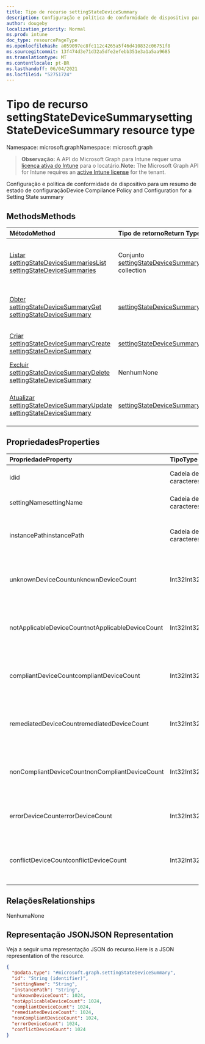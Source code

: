 ```yaml
---
title: Tipo de recurso settingStateDeviceSummary
description: Configuração e política de conformidade de dispositivo para um resumo de estado de configuração
author: dougeby
localization_priority: Normal
ms.prod: intune
doc_type: resourcePageType
ms.openlocfilehash: a059097ec8fc112c4265a5f46d410832c06751f8
ms.sourcegitcommit: 13f474d3e71d32a5dfe2efebb351e3a1a5aa9685
ms.translationtype: MT
ms.contentlocale: pt-BR
ms.lasthandoff: 06/04/2021
ms.locfileid: "52751724"
---
```

# <a name="settingstatedevicesummary-resource-type"></a><span data-ttu-id="88bc5-103">Tipo de recurso settingStateDeviceSummary</span><span class="sxs-lookup"><span data-stu-id="88bc5-103">settingStateDeviceSummary resource type</span></span>

<span data-ttu-id="88bc5-104">Namespace: microsoft.graph</span><span class="sxs-lookup"><span data-stu-id="88bc5-104">Namespace: microsoft.graph</span></span>

> <span data-ttu-id="88bc5-105">**Observação:** A API do Microsoft Graph para Intune requer uma [licença ativa do Intune](https://go.microsoft.com/fwlink/?linkid=839381) para o locatário.</span><span class="sxs-lookup"><span data-stu-id="88bc5-105">**Note:** The Microsoft Graph API for Intune requires an [active Intune license](https://go.microsoft.com/fwlink/?linkid=839381) for the tenant.</span></span>

<span data-ttu-id="88bc5-106">Configuração e política de conformidade de dispositivo para um resumo de estado de configuração</span><span class="sxs-lookup"><span data-stu-id="88bc5-106">Device Compilance Policy and Configuration for a Setting State summary</span></span>

## <a name="methods"></a><span data-ttu-id="88bc5-107">Methods</span><span class="sxs-lookup"><span data-stu-id="88bc5-107">Methods</span></span>
|<span data-ttu-id="88bc5-108">Método</span><span class="sxs-lookup"><span data-stu-id="88bc5-108">Method</span></span>|<span data-ttu-id="88bc5-109">Tipo de retorno</span><span class="sxs-lookup"><span data-stu-id="88bc5-109">Return Type</span></span>|<span data-ttu-id="88bc5-110">Descrição</span><span class="sxs-lookup"><span data-stu-id="88bc5-110">Description</span></span>|
|:---|:---|:---|
|[<span data-ttu-id="88bc5-111">Listar settingStateDeviceSummaries</span><span class="sxs-lookup"><span data-stu-id="88bc5-111">List settingStateDeviceSummaries</span></span>](../api/intune-deviceconfig-settingstatedevicesummary-list.md)|<span data-ttu-id="88bc5-112">Conjunto [settingStateDeviceSummary](../resources/intune-deviceconfig-settingstatedevicesummary.md)</span><span class="sxs-lookup"><span data-stu-id="88bc5-112">[settingStateDeviceSummary](../resources/intune-deviceconfig-settingstatedevicesummary.md) collection</span></span>|<span data-ttu-id="88bc5-113">Listar propriedades e relações de objetos de [settingStateDeviceSummary](../resources/intune-deviceconfig-settingstatedevicesummary.md).</span><span class="sxs-lookup"><span data-stu-id="88bc5-113">List properties and relationships of the [settingStateDeviceSummary](../resources/intune-deviceconfig-settingstatedevicesummary.md) objects.</span></span>|
|[<span data-ttu-id="88bc5-114">Obter settingStateDeviceSummary</span><span class="sxs-lookup"><span data-stu-id="88bc5-114">Get settingStateDeviceSummary</span></span>](../api/intune-deviceconfig-settingstatedevicesummary-get.md)|[<span data-ttu-id="88bc5-115">settingStateDeviceSummary</span><span class="sxs-lookup"><span data-stu-id="88bc5-115">settingStateDeviceSummary</span></span>](../resources/intune-deviceconfig-settingstatedevicesummary.md)|<span data-ttu-id="88bc5-116">Ler propriedades e relações de objetos de [settingStateDeviceSummary](../resources/intune-deviceconfig-settingstatedevicesummary.md).</span><span class="sxs-lookup"><span data-stu-id="88bc5-116">Read properties and relationships of the [settingStateDeviceSummary](../resources/intune-deviceconfig-settingstatedevicesummary.md) object.</span></span>|
|[<span data-ttu-id="88bc5-117">Criar settingStateDeviceSummary</span><span class="sxs-lookup"><span data-stu-id="88bc5-117">Create settingStateDeviceSummary</span></span>](../api/intune-deviceconfig-settingstatedevicesummary-create.md)|[<span data-ttu-id="88bc5-118">settingStateDeviceSummary</span><span class="sxs-lookup"><span data-stu-id="88bc5-118">settingStateDeviceSummary</span></span>](../resources/intune-deviceconfig-settingstatedevicesummary.md)|<span data-ttu-id="88bc5-119">Criar um novo objeto de [settingStateDeviceSummary](../resources/intune-deviceconfig-settingstatedevicesummary.md).</span><span class="sxs-lookup"><span data-stu-id="88bc5-119">Create a new [settingStateDeviceSummary](../resources/intune-deviceconfig-settingstatedevicesummary.md) object.</span></span>|
|[<span data-ttu-id="88bc5-120">Excluir settingStateDeviceSummary</span><span class="sxs-lookup"><span data-stu-id="88bc5-120">Delete settingStateDeviceSummary</span></span>](../api/intune-deviceconfig-settingstatedevicesummary-delete.md)|<span data-ttu-id="88bc5-121">Nenhum</span><span class="sxs-lookup"><span data-stu-id="88bc5-121">None</span></span>|<span data-ttu-id="88bc5-122">Excluir [settingStateDeviceSummary](../resources/intune-deviceconfig-settingstatedevicesummary.md).</span><span class="sxs-lookup"><span data-stu-id="88bc5-122">Deletes a [settingStateDeviceSummary](../resources/intune-deviceconfig-settingstatedevicesummary.md).</span></span>|
|[<span data-ttu-id="88bc5-123">Atualizar settingStateDeviceSummary</span><span class="sxs-lookup"><span data-stu-id="88bc5-123">Update settingStateDeviceSummary</span></span>](../api/intune-deviceconfig-settingstatedevicesummary-update.md)|[<span data-ttu-id="88bc5-124">settingStateDeviceSummary</span><span class="sxs-lookup"><span data-stu-id="88bc5-124">settingStateDeviceSummary</span></span>](../resources/intune-deviceconfig-settingstatedevicesummary.md)|<span data-ttu-id="88bc5-125">Atualizar as propriedades de um objeto de [settingStateDeviceSummary](../resources/intune-deviceconfig-settingstatedevicesummary.md).</span><span class="sxs-lookup"><span data-stu-id="88bc5-125">Update the properties of a [settingStateDeviceSummary](../resources/intune-deviceconfig-settingstatedevicesummary.md) object.</span></span>|

## <a name="properties"></a><span data-ttu-id="88bc5-126">Propriedades</span><span class="sxs-lookup"><span data-stu-id="88bc5-126">Properties</span></span>
|<span data-ttu-id="88bc5-127">Propriedade</span><span class="sxs-lookup"><span data-stu-id="88bc5-127">Property</span></span>|<span data-ttu-id="88bc5-128">Tipo</span><span class="sxs-lookup"><span data-stu-id="88bc5-128">Type</span></span>|<span data-ttu-id="88bc5-129">Descrição</span><span class="sxs-lookup"><span data-stu-id="88bc5-129">Description</span></span>|
|:---|:---|:---|
|<span data-ttu-id="88bc5-130">id</span><span class="sxs-lookup"><span data-stu-id="88bc5-130">id</span></span>|<span data-ttu-id="88bc5-131">Cadeia de caracteres</span><span class="sxs-lookup"><span data-stu-id="88bc5-131">String</span></span>|<span data-ttu-id="88bc5-132">Chave da entidade.</span><span class="sxs-lookup"><span data-stu-id="88bc5-132">Key of the entity.</span></span>|
|<span data-ttu-id="88bc5-133">settingName</span><span class="sxs-lookup"><span data-stu-id="88bc5-133">settingName</span></span>|<span data-ttu-id="88bc5-134">Cadeia de caracteres</span><span class="sxs-lookup"><span data-stu-id="88bc5-134">String</span></span>|<span data-ttu-id="88bc5-135">Nome da configuração</span><span class="sxs-lookup"><span data-stu-id="88bc5-135">Name of the setting</span></span>|
|<span data-ttu-id="88bc5-136">instancePath</span><span class="sxs-lookup"><span data-stu-id="88bc5-136">instancePath</span></span>|<span data-ttu-id="88bc5-137">Cadeia de caracteres</span><span class="sxs-lookup"><span data-stu-id="88bc5-137">String</span></span>|<span data-ttu-id="88bc5-138">Nome de InstancePath para a configuração</span><span class="sxs-lookup"><span data-stu-id="88bc5-138">Name of the InstancePath for the setting</span></span>|
|<span data-ttu-id="88bc5-139">unknownDeviceCount</span><span class="sxs-lookup"><span data-stu-id="88bc5-139">unknownDeviceCount</span></span>|<span data-ttu-id="88bc5-140">Int32</span><span class="sxs-lookup"><span data-stu-id="88bc5-140">Int32</span></span>|<span data-ttu-id="88bc5-141">Contagem desconhecida de dispositivos para a configuração</span><span class="sxs-lookup"><span data-stu-id="88bc5-141">Device Unkown count for the setting</span></span>|
|<span data-ttu-id="88bc5-142">notApplicableDeviceCount</span><span class="sxs-lookup"><span data-stu-id="88bc5-142">notApplicableDeviceCount</span></span>|<span data-ttu-id="88bc5-143">Int32</span><span class="sxs-lookup"><span data-stu-id="88bc5-143">Int32</span></span>|<span data-ttu-id="88bc5-144">Contagem não aplicável ao dispositivo para a configuração</span><span class="sxs-lookup"><span data-stu-id="88bc5-144">Device Not Applicable count for the setting</span></span>|
|<span data-ttu-id="88bc5-145">compliantDeviceCount</span><span class="sxs-lookup"><span data-stu-id="88bc5-145">compliantDeviceCount</span></span>|<span data-ttu-id="88bc5-146">Int32</span><span class="sxs-lookup"><span data-stu-id="88bc5-146">Int32</span></span>|<span data-ttu-id="88bc5-147">Contagem de dispositivo em conformidade para a configuração</span><span class="sxs-lookup"><span data-stu-id="88bc5-147">Device Compliant count for the setting</span></span>|
|<span data-ttu-id="88bc5-148">remediatedDeviceCount</span><span class="sxs-lookup"><span data-stu-id="88bc5-148">remediatedDeviceCount</span></span>|<span data-ttu-id="88bc5-149">Int32</span><span class="sxs-lookup"><span data-stu-id="88bc5-149">Int32</span></span>|<span data-ttu-id="88bc5-150">Contagem de dispositivo em conformidade para a configuração</span><span class="sxs-lookup"><span data-stu-id="88bc5-150">Device Compliant count for the setting</span></span>|
|<span data-ttu-id="88bc5-151">nonCompliantDeviceCount</span><span class="sxs-lookup"><span data-stu-id="88bc5-151">nonCompliantDeviceCount</span></span>|<span data-ttu-id="88bc5-152">Int32</span><span class="sxs-lookup"><span data-stu-id="88bc5-152">Int32</span></span>|<span data-ttu-id="88bc5-153">Contagem de dispositivo sem conformidade para a configuração</span><span class="sxs-lookup"><span data-stu-id="88bc5-153">Device NonCompliant count for the setting</span></span>|
|<span data-ttu-id="88bc5-154">errorDeviceCount</span><span class="sxs-lookup"><span data-stu-id="88bc5-154">errorDeviceCount</span></span>|<span data-ttu-id="88bc5-155">Int32</span><span class="sxs-lookup"><span data-stu-id="88bc5-155">Int32</span></span>|<span data-ttu-id="88bc5-156">Contagem de erros de dispositivo para a configuração</span><span class="sxs-lookup"><span data-stu-id="88bc5-156">Device error count for the setting</span></span>|
|<span data-ttu-id="88bc5-157">conflictDeviceCount</span><span class="sxs-lookup"><span data-stu-id="88bc5-157">conflictDeviceCount</span></span>|<span data-ttu-id="88bc5-158">Int32</span><span class="sxs-lookup"><span data-stu-id="88bc5-158">Int32</span></span>|<span data-ttu-id="88bc5-159">Contagem de erro de conflito de dispositivo para a configuração</span><span class="sxs-lookup"><span data-stu-id="88bc5-159">Device conflict error count for the setting</span></span>|

## <a name="relationships"></a><span data-ttu-id="88bc5-160">Relações</span><span class="sxs-lookup"><span data-stu-id="88bc5-160">Relationships</span></span>
<span data-ttu-id="88bc5-161">Nenhuma</span><span class="sxs-lookup"><span data-stu-id="88bc5-161">None</span></span>

## <a name="json-representation"></a><span data-ttu-id="88bc5-162">Representação JSON</span><span class="sxs-lookup"><span data-stu-id="88bc5-162">JSON Representation</span></span>
<span data-ttu-id="88bc5-163">Veja a seguir uma representação JSON do recurso.</span><span class="sxs-lookup"><span data-stu-id="88bc5-163">Here is a JSON representation of the resource.</span></span>
<!-- {
  "blockType": "resource",
  "keyProperty": "id",
  "@odata.type": "microsoft.graph.settingStateDeviceSummary"
}
-->
``` json
{
  "@odata.type": "#microsoft.graph.settingStateDeviceSummary",
  "id": "String (identifier)",
  "settingName": "String",
  "instancePath": "String",
  "unknownDeviceCount": 1024,
  "notApplicableDeviceCount": 1024,
  "compliantDeviceCount": 1024,
  "remediatedDeviceCount": 1024,
  "nonCompliantDeviceCount": 1024,
  "errorDeviceCount": 1024,
  "conflictDeviceCount": 1024
}
```




